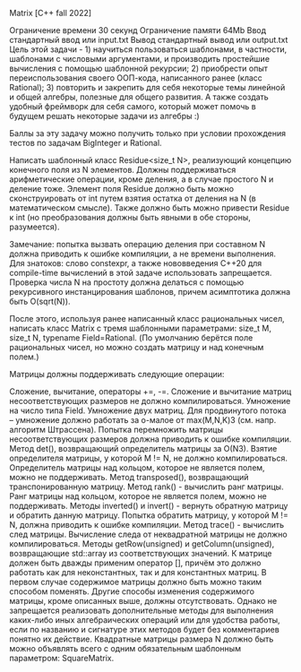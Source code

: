 Matrix [С++ fall 2022]

Ограничение времени	30 секунд
Ограничение памяти	64Mb
Ввод	стандартный ввод или input.txt
Вывод	стандартный вывод или output.txt
Цель этой задачи - 1) научиться пользоваться шаблонами, в частности, шаблонами с числовыми аргументами, и производить простейшие вычисления с помощью шаблонной рекурсии; 2) приобрести опыт переиспользования своего ООП-кода, написанного ранее (класс Rational); 3) повторить и закрепить для себя некоторые темы линейной и общей алгебры, полезные для общего развития. А также создать удобный фреймворк для себя самого, который может помочь в будущем решать некоторые задачи из алгебры :)

Баллы за эту задачу можно получить только при условии прохождения тестов по задачам BigInteger и Rational.

Написать шаблонный класс Residue<size_t N>, реализующий концепцию конечного поля из N элементов. Должны поддерживаться арифметические операции, кроме деления, а в случае простого N и деление тоже. Элемент поля Residue<N> должно быть можно сконструировать от int путем взятия остатка от деления на N (в математическом смысле). Также должно быть можно привести Residue<N> к int (но преобразования должны быть явными в обе стороны, разумеется).

Замечание: попытка вызвать операцию деления при составном N должна приводить к ошибке компиляции, а не времени выполнения. Для знатоков: слово constexpr, а также нововведения C++20 для compile-time вычислений в этой задаче использовать запрещается. Проверка числа N на простоту должна делаться с помощью рекурсивного инстанцирования шаблонов, причем асимптотика должна быть O(sqrt(N)).

После этого, используя ранее написанный класс рациональных чисел, написать класс Matrix с тремя шаблонными параметрами: size_t M, size_t N, typename Field=Rational. (По умолчанию берётся поле рациональных чисел, но можно создать матрицу и над конечным полем.)

Матрицы должны поддерживать следующие операции:

Сложение, вычитание, операторы +=, -=. Сложение и вычитание матриц несоответствующих размеров не должно компилироваться.
Умножение на число типа Field.
Умножение двух матриц. Для продвинутого потока – умножение должно работать за o-малое от max(M,N,K)3 (см. напр. алгоритм Штрассена). Попытка перемножить матрицы несоответствующих размеров должна приводить к ошибке компиляции.
Метод det(), возвращающий определитель матрицы за O(N3). Взятие определителя матрицы, у которой M != N, не должно компилироваться. Определитель матрицы над кольцом, которое не является полем, можно не поддерживать.
Метод transposed(), возвращающий транспонированную матрицу.
Метод rank() - вычислить ранг матрицы. Ранг матрицы над кольцом, которое не является полем, можно не поддерживать.
Методы inverted() и invert() - вернуть обратную матрицу и обратить данную матрицу. Попытка обратить матрицу, у которой M != N, должна приводить к ошибке компиляции.
Метод trace() - вычислить след матрицы. Вычисление следа от неквадратной матрицы не должно компилироваться.
Методы getRow(unsigned) и getColumn(unsigned), возвращающие std::array из соответствующих значений.
К матрице должен быть дважды применим оператор [], причём это должно работать как для неконстантных, так и для константных матриц. В первом случае содержимое матрицы должно быть можно таким способом поменять.
Другие способы изменения содержимого матрицы, кроме описанных выше, должны отсутствовать. Однако не запрещается реализовать дополнительные методы для выполнения каких-либо иных алгебраических операций или для удобства работы, если по названию и сигнатуре этих методов будет без комментариев понятно их действие. Квадратные матрицы размера N должно быть можно объявлять всего с одним обязательным шаблонным параметром: SquareMatrix<N>.

